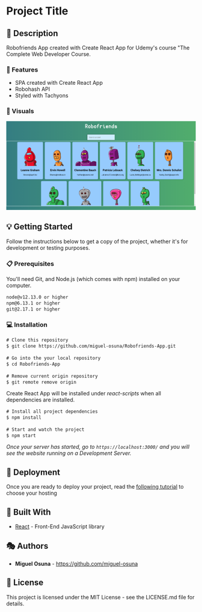 # Project Title

## :book: Description

Robofriends App created with Create React App for Udemy's course "The Complete Web Developer Course.

### :dart: Features

- SPA created with Create React App
- Robohash API
- Styled with Tachyons

### :high_brightness: Visuals

![](img/robofriends_example.png)

## :bulb: Getting Started

Follow the instructions below to get a copy of the project, whether it's for development or testing purposes.

### :clipboard: Prerequisites

You'll need Git, and Node.js (which comes with npm) installed on your computer.

```
node@v12.13.0 or higher
npm@6.13.1 or higher
git@2.17.1 or higher
```

### :computer: Installation

```
# Clone this repository
$ git clone https://github.com/miguel-osuna/Robofriends-App.git

# Go into the your local repository
$ cd Robofriends-App

# Remove current origin repository
$ git remote remove origin
```

Create React App will be installed under _react-scripts_ when all dependencies are installed.

```
# Install all project dependencies
$ npm install

# Start and watch the project
$ npm start
```

_Once your server has started, go to `https://localhost:3000/` and you will see the website running on a Development Server._

## :rocket: Deployment

Once you are ready to deploy your project, read the [following tutorial](https://create-react-app.dev/docs/deployment) to choose your hosting

## :wrench: Built With

- [React](https://reactjs.org/) - Front-End JavaScript library

## :performing_arts: Authors

- **Miguel Osuna** - https://github.com/miguel-osuna

## :ledger: License

This project is licensed under the MIT License - see the LICENSE.md file for details.
